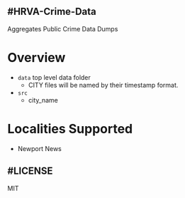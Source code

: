 #HRVA-Crime-Data
---
Aggregates Public Crime Data Dumps


# Overview
- `data` top level data folder
  - CITY files will be named by their timestamp format.
- `src`
  - city_name

# Localities Supported
- Newport News


#LICENSE
----
MIT
